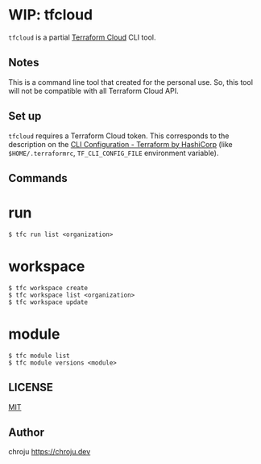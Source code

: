 WIP: tfcloud
=======

`tfcloud` is a partial [Terraform Cloud](https://www.terraform.io/docs/cloud/index.html) CLI tool.

Notes
-----

This is a command line tool that created for the personal use. So, this tool will not be compatible with all Terraform Cloud API.

Set up
------

`tfcloud` requires a Terraform Cloud token. This corresponds to the description on the [CLI Configuration - Terraform by HashiCorp](https://www.terraform.io/docs/commands/cli-config.html#credentials-1) (like `$HOME/.terraformrc`, `TF_CLI_CONFIG_FILE` environment variable).

Commands
--------

# run

```
$ tfc run list <organization>
```

# workspace

```
$ tfc workspace create
$ tfc workspace list <organization>
$ tfc workspace update
```

# module

```
$ tfc module list
$ tfc module versions <module>
```

LICENSE
-------

[MIT](https://github.com/chroju/tfcloud/blob/main/LICENSE)

Author
------

chroju https://chroju.dev
